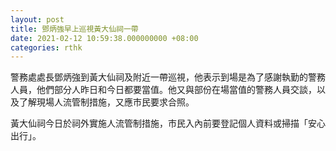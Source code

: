 ```yaml
---
layout: post
title: 鄧炳強早上巡視黃大仙祠一帶
date: 2021-02-12 10:59:38.000000000 +08:00
categories: rthk
---
```


警務處處長鄧炳強到黃大仙祠及附近一帶巡視，他表示到場是為了感謝執勤的警務人員，他們部分人昨日和今日都要當值。他又與部份在場當值的警務人員交談，以及了解現場人流管制措施，又應巿民要求合照。

黃大仙祠今日於祠外實施人流管制措施，市民入內前要登記個人資料或掃描「安心出行」。
